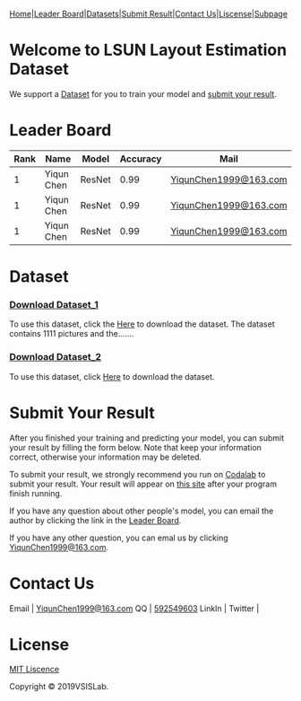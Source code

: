 

[Home](https://YiqunChen1999.github.io)|[Leader Board](#leader-board)|[Datasets](#dataset)|[Submit Result](#submit-your-result)|[Contact Us](#contact-us)|[Liscense](#license)|[Subpage](https://yiqunchen1999.github.io/Dataset_1/)




# Welcome to LSUN Layout Estimation Dataset

We support a [Dataset](#dataset) for you to train your model and [submit your result](#submit-your-result).



# Leader Board

Rank|Name|Model|Accuracy|Mail
----|----|-----|--------|----
1   |Yiqun Chen|ResNet|0.99   |<YiqunChen1999@163.com>
1   |Yiqun Chen|ResNet|0.99   |<YiqunChen1999@163.com>
1   |Yiqun Chen|ResNet|0.99   |<YiqunChen1999@163.com>



# Dataset

### [Download Dataset_1](https://yiqunchen1999.github.io/Dataset_1/)

To use this dataset, click the [Here](https://yiqunchen1999.github.io/Dataset_1/) to download the dataset.
The dataset contains 1111 pictures and the.......

### [Download Dataset_2](https://yiqunchen1999.github.io/Dataset_2/)

To use this dataset, click [Here](https://yiqunchen1999.github.io/Dataset_2/) to download the dataset.

# Submit Your Result

After you finished your training and predicting your model, you can submit your result by filling the form below. Note that keep your information correct, otherwise your information may be deleted.

To submit your result, we strongly recommend you run on [Codalab](https://competitions.codalab.org/) to submit your result.
Your result will appear on [this site](https://competitions.codalab.org/) after your program finish running.

If you have any question about other people's model, you can email the author by clicking the link in the [Leader Board](#leader-board).

If you have any other question, you can emal us by clicking <YiqunChen1999@163.com>.


# Contact Us

Email | <YiqunChen1999@163.com>
QQ | [592549603](https://www.imqq.com/)
LinkIn | 
Twitter | 


# License

[MIT Liscence](https://raw.githubusercontent.com/YiqunChen1999/YiqunChen1999.github.io/master/LICENSE.txt)

Copyright © 2019VSISLab. 

